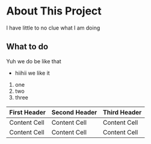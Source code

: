 # About This Project


I have little to no clue what I am doing

## What to do
Yuh we do be like that

* hiihii we like it
1. one
2. two
3. three

| First Header | Second Header | Third Header |
| ------------ | ------------- | ------------ |
| Content Cell | Content Cell  | Content Cell |
| Content Cell | Content Cell  | Content Cell |